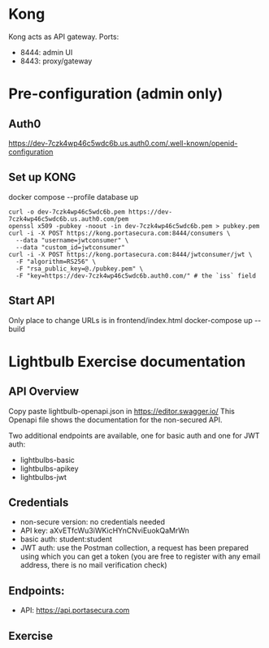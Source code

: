 # Kong
Kong acts as API gateway. 
Ports: 
- 8444: admin UI
- 8443: proxy/gateway

# Pre-configuration (admin only)
## Auth0
https://dev-7czk4wp46c5wdc6b.us.auth0.com/.well-known/openid-configuration

## Set up KONG
docker compose --profile database up

```
curl -o dev-7czk4wp46c5wdc6b.pem https://dev-7czk4wp46c5wdc6b.us.auth0.com/pem
openssl x509 -pubkey -noout -in dev-7czk4wp46c5wdc6b.pem > pubkey.pem
curl -i -X POST https://kong.portasecura.com:8444/consumers \
  --data "username=jwtconsumer" \
  --data "custom_id=jwtconsumer"
curl -i -X POST https://kong.portasecura.com:8444/jwtconsumer/jwt \
  -F "algorithm=RS256" \
  -F "rsa_public_key=@./pubkey.pem" \
  -F "key=https://dev-7czk4wp46c5wdc6b.auth0.com/" # the `iss` field
```
## Start API
Only place to change URLs is in frontend/index.html
docker-compose up --build

# Lightbulb Exercise documentation
## API Overview
Copy paste lightbulb-openapi.json in https://editor.swagger.io/
This Openapi file shows the documentation for the non-secured API. 

Two additional endpoints are available, one for basic auth and one for JWT auth:
- lightbulbs-basic
- lightbulbs-apikey
- lightbulbs-jwt

## Credentials
- non-secure version: no credentials needed
- API key: aXvETfcWu3iWKicHYnCNviEuokQaMrWn
- basic auth: student:student
- JWT auth: use the Postman collection, a request has been prepared using which you can get a token (you are free to register with any email address, there is no mail verification check)

## Endpoints:
- API: https://api.portasecura.com

## Exercise 
